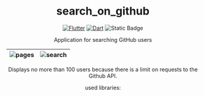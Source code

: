 <h1 align="center">search_on_github</h1>

<div align="center">

[![Flutter](https://img.shields.io/badge/flutter-44D0FA?logo=flutter&style=for-the-badge&logoColor=white)](https://flutter.dev/)
[![Dart](https://img.shields.io/badge/Dart-30B7F3?logo=dart&style=for-the-badge&logoColor=white)](https://dart.dev/)
![Static Badge](https://img.shields.io/badge/Platform-Android%20%7C%20IOS%20%7C%20Web-green)

</div>

<p align="center">
     Application for searching GitHub users
</p>

| ![pages](https://github.com/OlegPark/search_on_github/assets/127476229/67cc0719-0b37-45c6-b1e3-224da93056af) | ![search](https://github.com/OlegPark/search_on_github/assets/127476229/170b6cdb-2837-4a6d-8d63-91ca0510c969) |
| :------------: | :------------: |

<p align="center">
     Displays no more than 100 users because there is a limit on requests to the Github API.
</p>
<p align="center">
     used libraries:
</p>
